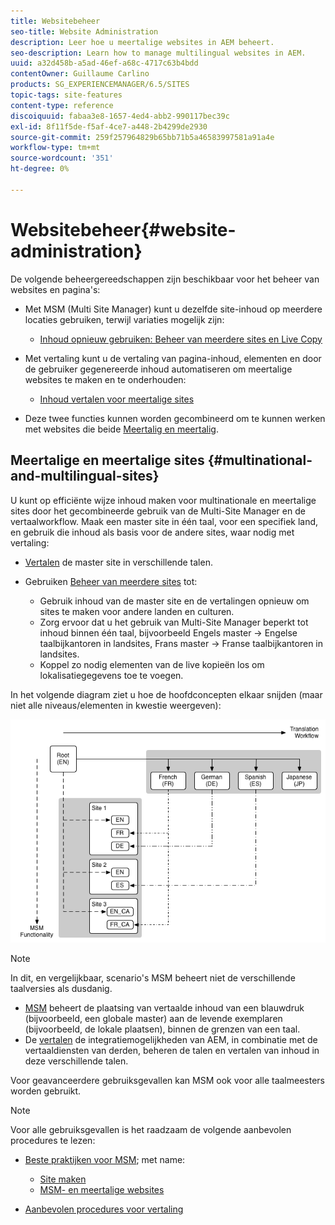 ```yaml
---
title: Websitebeheer
seo-title: Website Administration
description: Leer hoe u meertalige websites in AEM beheert.
seo-description: Learn how to manage multilingual websites in AEM.
uuid: a32d458b-a5ad-46ef-a68c-4717c63b4bdd
contentOwner: Guillaume Carlino
products: SG_EXPERIENCEMANAGER/6.5/SITES
topic-tags: site-features
content-type: reference
discoiquuid: fabaa3e8-1657-4ed4-abb2-990117bec39c
exl-id: 8f11f5de-f5af-4ce7-a448-2b4299de2930
source-git-commit: 259f257964829b65bb71b5a46583997581a91a4e
workflow-type: tm+mt
source-wordcount: '351'
ht-degree: 0%

---
```


# Websitebeheer{#website-administration}

De volgende beheergereedschappen zijn beschikbaar voor het beheer van websites en pagina&#39;s:

* Met MSM (Multi Site Manager) kunt u dezelfde site-inhoud op meerdere locaties gebruiken, terwijl variaties mogelijk zijn:

   * [Inhoud opnieuw gebruiken: Beheer van meerdere sites en Live Copy](/help/sites-administering/msm.md)

* Met vertaling kunt u de vertaling van pagina-inhoud, elementen en door de gebruiker gegenereerde inhoud automatiseren om meertalige websites te maken en te onderhouden:

   * [Inhoud vertalen voor meertalige sites](/help/sites-administering/translation.md)

* Deze twee functies kunnen worden gecombineerd om te kunnen werken met websites die beide [Meertalig en meertalig](#multinational-and-multilingual-sites).

## Meertalige en meertalige sites {#multinational-and-multilingual-sites}

U kunt op efficiënte wijze inhoud maken voor multinationale en meertalige sites door het gecombineerde gebruik van de Multi-Site Manager en de vertaalworkflow. Maak een master site in één taal, voor een specifiek land, en gebruik die inhoud als basis voor de andere sites, waar nodig met vertaling:

* [Vertalen](/help/sites-administering/translation.md) de master site in verschillende talen.

* Gebruiken [Beheer van meerdere sites](/help/sites-administering/msm.md) tot:

   * Gebruik inhoud van de master site en de vertalingen opnieuw om sites te maken voor andere landen en culturen.
   * Zorg ervoor dat u het gebruik van Multi-Site Manager beperkt tot inhoud binnen één taal, bijvoorbeeld Engels master -> Engelse taalbijkantoren in landsites, Frans master -> Franse taalbijkantoren in landsites.
   * Koppel zo nodig elementen van de live kopieën los om lokalisatiegegevens toe te voegen.

In het volgende diagram ziet u hoe de hoofdconcepten elkaar snijden (maar niet alle niveaus/elementen in kwestie weergeven):

![Diagram dat belangrijkste concepten MSM en Vertaling toont](assets/chlimage_1-71a.png)

>[!NOTE]
>
>In dit, en vergelijkbaar, scenario&#39;s MSM beheert niet de verschillende taalversies als dusdanig.
>
>* [MSM](/help/sites-administering/msm.md) beheert de plaatsing van vertaalde inhoud van een blauwdruk (bijvoorbeeld, een globale master) aan de levende exemplaren (bijvoorbeeld, de lokale plaatsen), binnen de grenzen van een taal.
>* De [vertalen](/help/sites-administering/translation.md) de integratiemogelijkheden van AEM, in combinatie met de vertaaldiensten van derden, beheren de talen en vertalen van inhoud in deze verschillende talen.
>
>Voor geavanceerdere gebruiksgevallen kan MSM ook voor alle taalmeesters worden gebruikt.

>[!NOTE]
>
>Voor alle gebruiksgevallen is het raadzaam de volgende aanbevolen procedures te lezen:
>
>* [Beste praktijken voor MSM](/help/sites-administering/msm-best-practices.md); met name:
>
>   * [Site maken](/help/sites-administering/msm-best-practices.md#create-site)
>   * [MSM- en meertalige websites](/help/sites-administering/msm-best-practices.md#msm-and-multilingual-websites)
>
>* [Aanbevolen procedures voor vertaling](/help/sites-administering/tc-bp.md)
